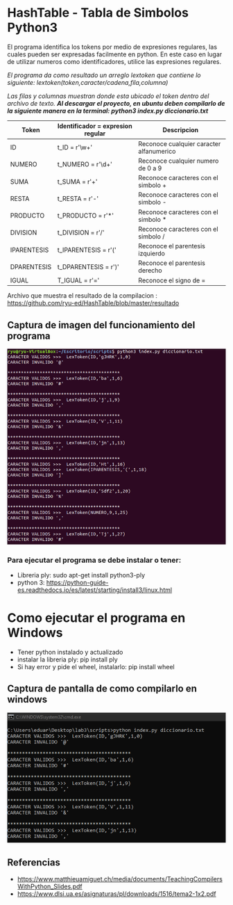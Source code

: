 # HashTable - Tabla de Simbolos Python3

El programa identifica los tokens por medio de expresiones regulares, las cuales pueden ser expresadas facilmente en python.
En este caso en lugar de utilizar numeros como identificadores, utilice las expresiones regulares. 

_El programa da como resultado un arreglo lextoken que contiene lo siguiente: lextoken(token,caracter/cadena,fila,columna)_

_Las filas y columnas muestran donde esta ubicado el token dentro del archivo de texto._
***Al descargar el proyecto, en ubuntu deben compilarlo de la siguiente manera en la terminal: python3 index.py diccionario.txt***

| **Token** | **Identificador = expresion regular** |  **Descripcion** |
| ------------- | ------------- | ------------- |
| ID | t_ID = r'\w+'  | Reconoce cualquier caracter alfanumerico  |
| NUMERO | t_NUMERO = r'\d+'  | Reconoce cualquier numero de 0 a 9 |
| SUMA  | t_SUMA = r'\+'  | Reconoce caracteres con el simbolo + |
| RESTA| t_RESTA =  r'\-'  | Reconoce caracteres con el simbolo -|
| PRODUCTO  | t_PRODUCTO = r'\*'  | Reconoce caracteres con el simbolo * |
| DIVISION  | t_DIVISION = r'/'  | Reconoce caracteres con el simbolo / |
| IPARENTESIS | t_IPARENTESIS = r'\('  | Reconoce el parentesis izquierdo |
| DPARENTESIS | t_DPARENTESIS = r'\)' | Reconoce el parentesis derecho |
| IGUAL  | T_IGUAL = r'='  | Reconoce el signo de = |

Archivo que muestra el resultado de la compilacion : https://github.com/ryu-ed/HashTable/blob/master/resultado
## Captura de imagen del funcionamiento del programa
![alt text](https://github.com/ryu-ed/HashTable/raw/master/images/valid.PNG " ")


### Para ejecutar el programa se debe instalar o tener:
- Libreria ply: sudo apt-get install python3-ply
- python 3: https://python-guide-es.readthedocs.io/es/latest/starting/install3/linux.html

# Como ejecutar el programa en Windows
- Tener python instalado y actualizado
- instalar la libreria ply: pip install ply
- Si hay error y pide el wheel, instalarlo: pip install wheel

## Captura de pantalla de como compilarlo en windows
![alt text](https://github.com/ryu-ed/HashTable/raw/master/images/valid_win.PNG " ")

## Referencias 
- https://www.matthieuamiguet.ch/media/documents/TeachingCompilersWithPython_Slides.pdf
- https://www.dlsi.ua.es/asignaturas/pl/downloads/1516/tema2-1x2.pdf

